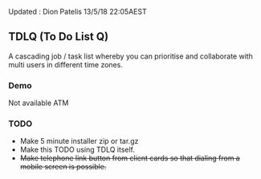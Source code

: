 Updated : Dion Patelis 13/5/18 22:05AEST

## TDLQ (To Do List Q)
A cascading job / task list whereby you can prioritise and collaborate with multi users in different time zones.

### Demo
Not available ATM

### TODO

* Make 5 minute installer zip or tar.gz
* Make this TODO using TDLQ itself.
* ~~Make telephone link button from client cards so that dialing from a mobile screen is possible.~~
